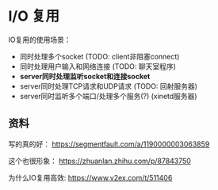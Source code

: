 # I/O 复用

IO复用的使用场景：
- 同时处理多个socket (TODO: client非阻塞connect)
- 同时处理用户输入和网络连接 (TODO: 聊天室程序)
- **server同时处理监听socket和连接socket**
- server同时处理TCP请求和UDP请求 (TODO: 回射服务器)
- server同时监听多个端口/处理多个服务(?) (xinetd服务器) 

## 资料

写的真的好：
https://segmentfault.com/a/1190000003063859

这个也很形象：
https://zhuanlan.zhihu.com/p/87843750

为什么IO复用高效:
https://www.v2ex.com/t/511406
